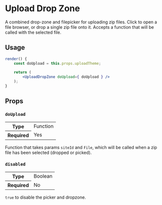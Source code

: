 # Upload Drop Zone

A combined drop-zone and filepicker for uploading zip files. Click to open a file browser, or drop a single zip file onto it. Accepts a function that will be called with the selected file.

## Usage

```jsx
render() {
	const doUpload = this.props.uploadTheme;
	
	return (
		<UploadDropZone doUpload={ doUpload } />
	);
}
```

## Props

### `doUpload`

<table>
	<tr><th>Type</th><td>Function</td></tr>
	<tr><th>Required</th><td>Yes</td></tr>
</table>

Function that takes params `siteId` and `File`, which will be called when a zip file has been selected (dropped or picked).

### `disabled`

<table>
	<tr><th>Type</th><td>Boolean</td></tr>
	<tr><th>Required</th><td>No</td></tr>
</table>

`true` to disable the picker and dropzone.
